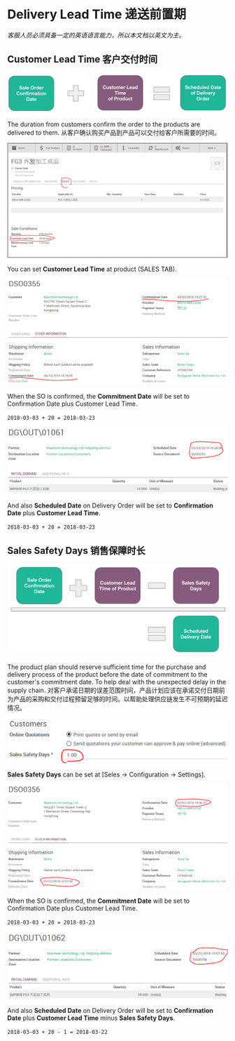 # Delivery Lead Time 递送前置期

*客服人员必须具备一定的英语语言能力，所以本文档以英文为主。*

## Customer Lead Time 客户交付时间

![Customer Lead Time](_images/customer_lead_time.PNG)

The duration from customers confirm the order to the products are delivered to them.
从客户确认购买产品到产品可以交付给客户所需要的时间。

![Set Customer Lead Time](_images/customer_lead_time1.PNG)

You can set **Customer Lead Time** at product (SALES TAB).

![Confirmation & Commitment](_images/customer_lead_time2.PNG)

When the SO is confirmed, the **Commitment Date** will be set to Confirmation Date plus Customer Lead Time.

`2018-03-03 + 20 = 2018-03-23`

![Scheduled Date](_images/customer_lead_time3.PNG)

And also **Scheduled Date** on Delivery Order will be set to **Confirmation Date** plus **Customer Lead Time**.

`2018-03-03 + 20 = 2018-03-23`

## Sales Safety Days 销售保障时长

![Sales Safety Days](_images/sales_safety_days.PNG)

The product plan should reserve sufficient time for the purchase and delivery process of the product before the date of commitment to the customer's commitment date. To help deal with the unexpected delay in the supply chain.
对客户承诺日期的误差范围时间，产品计划应该在承诺交付日期前为产品的采购和交付过程预留足够的时间。以帮助处理供应链发生不可预期的延迟情况。

![Set Sales Safety Days](_images/sales_safety_days1.PNG)

**Sales Safety Days** can be set at [Seles -> Configuration -> Settings].

![Confirmation & Commitment](_images/sales_safety_days2.PNG)

When the SO is confirmed, the **Commitment Date** will be set to Confirmation Date plus Customer Lead Time.

`2018-03-03 + 20 = 2018-03-23`

![Scheduled Date](_images/sales_safety_days3.PNG)

And also **Scheduled Date** on Delivery Order will be set to **Confirmation Date** plus **Customer Lead Time** minus **Sales Safety Days**.

`2018-03-03 + 20 - 1 = 2018-03-22`
